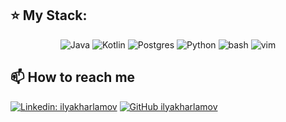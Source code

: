 ## ⭐️ My Stack:

<div align="center">
<img alt="Java" src="https://ziadoua.github.io/m3-Markdown-Badges/badges/Java/java2.svg" />
<img alt="Kotlin" src="https://ziadoua.github.io/m3-Markdown-Badges/badges/Kotlin/kotlin1.svg" />
<img alt="Postgres" src="https://ziadoua.github.io/m3-Markdown-Badges/badges/PostgreSQL/postgresql1.svg"/>
<img alt="Python" src="https://ziadoua.github.io/m3-Markdown-Badges/badges/Python/python1.svg"/>
<img alt="bash" src="https://ziadoua.github.io/m3-Markdown-Badges/badges/Shell/shell1.svg"/>
<img alt="vim" src="https://ziadoua.github.io/m3-Markdown-Badges/badges/Vim/vim1.svg"/>
</div>

## 📫 How to reach me

[![Linkedin: ilyakharlamov](https://img.shields.io/badge/-Kotkoa-black?style=flat-square&logo=Linkedin&logoColor=white&link=https://www.linkedin.com/in/ilyakharlamov)](https://www.linkedin.com/in/ilyakharlamov)
[![GitHub ilyakharlamov](https://img.shields.io/github/followers/Kotkoa?label=follow&style=social)](https://github.com/ilyakharlamov)

<!--
**ilyakharlamov/ilyakharlamov** is a ✨ _special_ ✨ repository because its `README.md` (this file) appears on your GitHub profile.

Here are some ideas to get you started:

- 🔭 I’m currently working on ...
- 🌱 I’m currently learning ...
- 👯 I’m looking to collaborate on ...
- 🤔 I’m looking for help with ...
- 💬 Ask me about ...
- 📫 How to reach me: ...
- 😄 Pronouns: ...
- ⚡ Fun fact: ...
  -->
